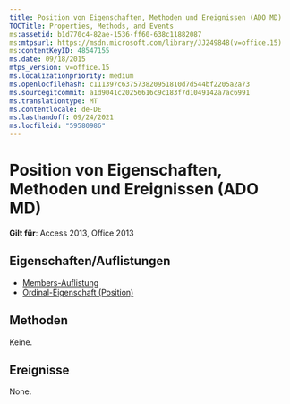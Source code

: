 ```yaml
---
title: Position von Eigenschaften, Methoden und Ereignissen (ADO MD)
TOCTitle: Properties, Methods, and Events
ms:assetid: b1d770c4-82ae-1536-ff60-638c11882087
ms:mtpsurl: https://msdn.microsoft.com/library/JJ249848(v=office.15)
ms:contentKeyID: 48547155
ms.date: 09/18/2015
mtps_version: v=office.15
ms.localizationpriority: medium
ms.openlocfilehash: c111397c637573820951810d7d544bf2205a2a73
ms.sourcegitcommit: a1d9041c20256616c9c183f7d1049142a7ac6991
ms.translationtype: MT
ms.contentlocale: de-DE
ms.lasthandoff: 09/24/2021
ms.locfileid: "59580986"
---
```

# <a name="position-properties-methods-and-events-ado-md"></a>Position von Eigenschaften, Methoden und Ereignissen (ADO MD)

**Gilt für**: Access 2013, Office 2013

## <a name="propertiescollections"></a>Eigenschaften/Auflistungen

- [Members-Auflistung](members-collection-ado-md.md)
- [Ordinal-Eigenschaft (Position)](ordinal-property-ado-md-position.md)

## <a name="methods"></a>Methoden

Keine.

## <a name="events"></a>Ereignisse

None.

